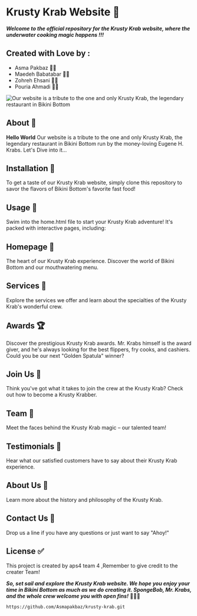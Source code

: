 # Krusty Krab Website 🍔

***Welcome to the official repository for the Krusty Krab website, where the underwater cooking magic happens !!!***

## Created with Love by :

+ Asma Pakbaz :supervillain_woman:
+ Maedeh Babatabar :supervillain_woman:
+ Zohreh Ehsani :supervillain_woman:
+ Pouria Ahmadi :mage_man:

![Our website is a tribute to the one and only Krusty Krab, the legendary restaurant in Bikini Bottom](https://media-s3-us-east-1.ceros.com/editorial-content/images/2021/02/03/999bac063d6950a70a496d861d26985d/krabbyshack.png)

## About 🦀

**Hello World** Our website is a tribute to the one and only Krusty Krab, the legendary restaurant in Bikini Bottom run by the money-loving Eugene H. Krabs. Let's Dive into it...

## Installation 🌊

To get a taste of our Krusty Krab website, simply clone this repository to savor the flavors of Bikini Bottom's favorite fast food!

## Usage 🌟
Swim into the home.html file to start your Krusty Krab adventure! It's packed with interactive pages, including:

## Homepage 🍔
The heart of our Krusty Krab experience. Discover the world of Bikini Bottom and our mouthwatering menu.

## Services 🍴
Explore the services we offer and learn about the specialties of the Krusty Krab's wonderful crew.

## Awards 🏆
Discover the prestigious Krusty Krab awards. Mr. Krabs himself is the award giver, and he's always looking for the best flippers, fry cooks, and cashiers. Could you be our next "Golden Spatula" winner?

## Join Us 🐠
Think you've got what it takes to join the crew at the Krusty Krab? Check out how to become a Krusty Krabber.

## Team 🎉
Meet the faces behind the Krusty Krab magic – our talented team!

## Testimonials 🌊
Hear what our satisfied customers have to say about their Krusty Krab experience.

## About Us 📜
Learn more about the history and philosophy of the Krusty Krab.

## Contact Us 📧
Drop us a line if you have any questions or just want to say "Ahoy!"

## License :white_check_mark:
This project is created by aps4 team 4 ,Remember to give credit to the creater Team!

***So, set sail and explore the Krusty Krab website. We hope you enjoy your time in Bikini Bottom as much as we do creating it. SpongeBob, Mr. Krabs, and the whole crew welcome you with open fins!*** 🦀🍍🍔

```bash
https://github.com/Asmapakbaz/krusty-krab.git
